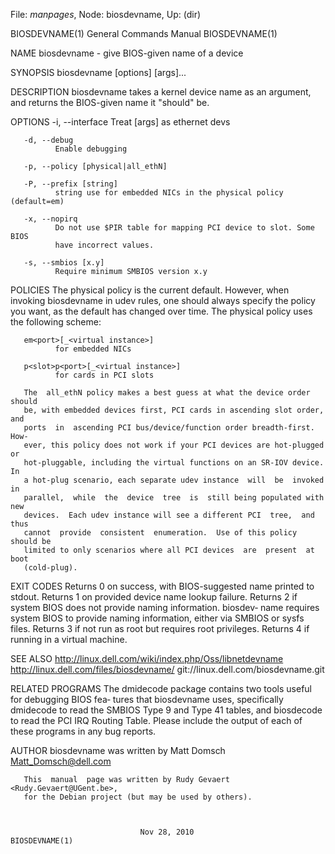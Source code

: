 File: *manpages*,  Node: biosdevname,  Up: (dir)

BIOSDEVNAME(1)              General Commands Manual             BIOSDEVNAME(1)



NAME
       biosdevname - give BIOS-given name of a device

SYNOPSIS
       biosdevname [options] [args]...

DESCRIPTION
       biosdevname  takes a kernel device name as an argument, and returns the
       BIOS-given name it "should" be.

OPTIONS
       -i, --interface
              Treat [args] as ethernet devs

       -d, --debug
              Enable debugging

       -p, --policy [physical|all_ethN]

       -P, --prefix [string]
              string use for embedded NICs in the physical policy (default=em)

       -x, --nopirq
              Do not use $PIR table for mapping PCI device to slot. Some  BIOS
              have incorrect values.

       -s, --smbios [x.y]
              Require minimum SMBIOS version x.y

POLICIES
       The  physical  policy  is  the current default.  However, when invoking
       biosdevname in udev rules, one should always  specify  the  policy  you
       want, as the default has changed over time.
       The physical policy uses the following scheme:

       em<port>[_<virtual instance>]
              for embedded NICs

       p<slot>p<port>[_<virtual instance>]
              for cards in PCI slots

       The  all_ethN policy makes a best guess at what the device order should
       be, with embedded devices first, PCI cards in ascending slot order, and
       ports  in  ascending PCI bus/device/function order breadth-first.  How‐
       ever, this policy does not work if your PCI devices are hot-plugged  or
       hot-pluggable, including the virtual functions on an SR-IOV device.  In
       a hot-plug scenario, each separate udev instance  will  be  invoked  in
       parallel,  while  the  device  tree  is  still being populated with new
       devices.  Each udev instance will see a different PCI  tree,  and  thus
       cannot  provide  consistent  enumeration.  Use of this policy should be
       limited to only scenarios where all PCI devices  are  present  at  boot
       (cold-plug).


EXIT CODES
       Returns 0 on success, with BIOS-suggested name printed to stdout.
       Returns 1 on provided device name lookup failure.
       Returns 2 if system BIOS does not provide naming information.  biosdev‐
       name requires system BIOS to provide  naming  information,  either  via
       SMBIOS or sysfs files.
       Returns 3 if not run as root but requires root privileges.
       Returns 4 if running in a virtual machine.


SEE ALSO
       http://linux.dell.com/wiki/index.php/Oss/libnetdevname
       http://linux.dell.com/files/biosdevname/
       git://linux.dell.com/biosdevname.git


RELATED PROGRAMS
       The dmidecode package contains two tools useful for debugging BIOS fea‐
       tures that biosdevname uses, specifically dmidecode to read the  SMBIOS
       Type  9  and Type 41 tables, and biosdecode to read the PCI IRQ Routing
       Table.  Please include the output of each of these programs in any  bug
       reports.

AUTHOR
       biosdevname was written by  Matt Domsch <Matt_Domsch@dell.com>

       This  manual  page was written by Rudy Gevaert <Rudy.Gevaert@UGent.be>,
       for the Debian project (but may be used by others).



                                 Nov 28, 2010                   BIOSDEVNAME(1)
